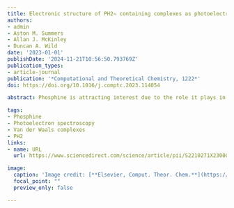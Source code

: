 ```yaml
---
title: Electronic structure of PH2− containing complexes as photoelectron spectroscopy candidates
authors:
- admin
- Aston M. Summers
- Allan J. McKinley
- Duncan A. Wild
date: '2023-01-01'
publishDate: '2024-11-21T10:56:50.793769Z'
publication_types:
- article-journal
publication: '*Computational and Theoretical Chemistry, 1222*'
doi: https://doi.org/10.1016/j.comptc.2023.114054

abstract: Phosphine is attracting interest due to the role it plays in extraterrestrial and interplanetary atmospheric environments. Phosphorus hydride anion and neutral van der Waals complexes with CH<sub>4</sub>, C<sub>2</sub>H<sub>4</sub>, HCCH, CO<sub>2</sub>, H<sub>2</sub>S and NH<sub>3</sub> have been investigated as potential targets for photoelectron spectroscopy using a combination of DSD-PBEP86-D3BJ optimised geometries, W2w energies and Franck–Condon simulations. All anion complexes exhibit hydrogen-bonding interactions and while complexes with CH<sub>4</sub> are weakly bound, showing minimal perturbation upon complexation. All other solvating molecules studied yield sufficient energetic or vibrational structural differences to be differentiable in photoelectron spectra. Most notably, PH<sub>2</sub><sup>−</sup>$\cdots$CO<sub>2</sub> undergoes barrierless nucleophilic addition to form the phosphino formate anion (PH<sub>2</sub>COO<sup>−</sup>) and is proposed as one such potential atmospheric sink.

tags:
- Phosphine
- Photoelectron spectroscopy
- Van der Waals complexes
- PH2
links:
- name: URL
  url: https://www.sciencedirect.com/science/article/pii/S2210271X23000361

image:
  caption: 'Image credit: [**Elsevier, Comput. Theor. Chem.**](https://www.sciencedirect.com/science/article/pii/S2210271X23000361)'
  focal_point: ""
  preview_only: false

---
```

